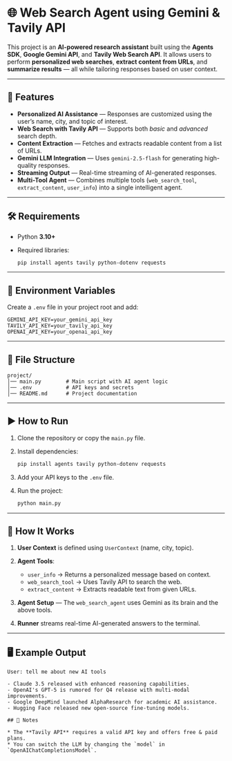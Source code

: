 # 🌐 Web Search Agent using Gemini & Tavily API

This project is an **AI-powered research assistant** built using the **Agents SDK**, **Google Gemini API**, and **Tavily Web Search API**.
It allows users to perform **personalized web searches**, **extract content from URLs**, and **summarize results** — all while tailoring responses based on user context.

---

## 🚀 Features

* **Personalized AI Assistance** — Responses are customized using the user’s name, city, and topic of interest.
* **Web Search with Tavily API** — Supports both *basic* and *advanced* search depth.
* **Content Extraction** — Fetches and extracts readable content from a list of URLs.
* **Gemini LLM Integration** — Uses `gemini-2.5-flash` for generating high-quality responses.
* **Streaming Output** — Real-time streaming of AI-generated responses.
* **Multi-Tool Agent** — Combines multiple tools (`web_search_tool`, `extract_content`, `user_info`) into a single intelligent agent.

---

## 🛠️ Requirements

* Python **3.10+**
* Required libraries:

  ```bash
  pip install agents tavily python-dotenv requests
  ```

---

## 🔑 Environment Variables

Create a `.env` file in your project root and add:

```env
GEMINI_API_KEY=your_gemini_api_key
TAVILY_API_KEY=your_tavily_api_key
OPENAI_API_KEY=your_openai_api_key
```

---

## 📂 File Structure

```
project/
│── main.py        # Main script with AI agent logic
│── .env           # API keys and secrets
│── README.md      # Project documentation
```

---

## ▶️ How to Run

1. Clone the repository or copy the `main.py` file.
2. Install dependencies:

   ```bash
   pip install agents tavily python-dotenv requests
   ```
3. Add your API keys to the `.env` file.
4. Run the project:

   ```bash
   python main.py
   ```

---

## 📜 How It Works

1. **User Context** is defined using `UserContext` (name, city, topic).
2. **Agent Tools**:

   * `user_info` → Returns a personalized message based on context.
   * `web_search_tool` → Uses Tavily API to search the web.
   * `extract_content` → Extracts readable text from given URLs.
3. **Agent Setup** — The `web_search_agent` uses Gemini as its brain and the above tools.
4. **Runner** streams real-time AI-generated answers to the terminal.

---

## 🖥 Example Output

```
User: tell me about new AI tools

- Claude 3.5 released with enhanced reasoning capabilities.
- OpenAI's GPT-5 is rumored for Q4 release with multi-modal improvements.
- Google DeepMind launched AlphaResearch for academic AI assistance.
- Hugging Face released new open-source fine-tuning models.
```
```
## 📌 Notes

* The **Tavily API** requires a valid API key and offers free & paid plans.
* You can switch the LLM by changing the `model` in `OpenAIChatCompletionsModel`.

```
